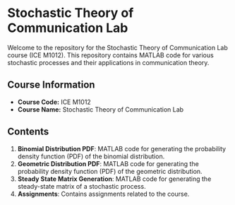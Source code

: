 # Stochastic Theory of Communication Lab

Welcome to the repository for the Stochastic Theory of Communication Lab course (ICE M1012). This repository contains MATLAB code for various stochastic processes and their applications in communication theory.

## Course Information

- **Course Code:** ICE M1012
- **Course Name:** Stochastic Theory of Communication Lab

## Contents

1. **Binomial Distribution PDF**: MATLAB code for generating the probability density function (PDF) of the binomial distribution.
2. **Geometric Distribution PDF**: MATLAB code for generating the probability density function (PDF) of the geometric distribution.
3. **Steady State Matrix Generation**: MATLAB code for generating the steady-state matrix of a stochastic process.
4. **Assignments**: Contains assignments related to the course.
